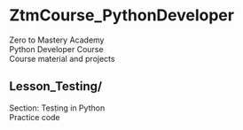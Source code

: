 # ZtmCourse_PythonDeveloper
Zero to Mastery Academy  
Python Developer Course  
Course material and projects

## Lesson_Testing/
Section: Testing in Python  
Practice code
